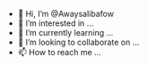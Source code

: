 - 👋 Hi, I’m @Awaysalibafow
- 👀 I’m interested in ...
- 🌱 I’m currently learning ...
- 💞️ I’m looking to collaborate on ...
- 📫 How to reach me ...

<!---
Awaysalibafow/Awaysalibafow is a ✨ special ✨ repository because its `README.md` (this file) appears on your GitHub profile.
You can click the Preview link to take a look at your changes.
--->
